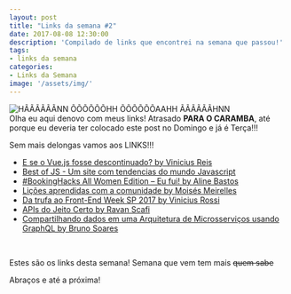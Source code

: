 ```yaml
---
layout: post
title: "Links da semana #2"
date: 2017-08-08 12:30:00
description: 'Compilado de links que encontrei na semana que passou!'
tags:
- links da semana
categories:
- Links da Semana
image: '/assets/img/'
---
```

![HÃÃÃÃÃÃNN ÕÕÕÕÕÕHH ÕÕÕÕÕÕAAHH ÃÃÃÃÃÃHNN](https://media.giphy.com/media/26BGDB5GuhcemasUM/giphy.gif)  
Olha eu aqui denovo com meus links! Atrasado **PARA O CARAMBA**, até porque eu deveria ter colocado este post no Domingo e já é Terça!!!

Sem mais delongas vamos aos LINKS!!!
<br>
  
* [E se o Vue.js fosse descontinuado? by Vinicius Reis](https://blog.codecasts.com.br/e-se-o-vue-js-fosse-descontinuado-6ba56eb5a751)
* [Best of JS - Um site com tendencias do mundo Javascript](https://bestof.js.org/)
* [#BookingHacks All Women Edition – Eu fui! by Aline Bastos](https://braziljs.org/blog/bookinghacks-women-edition-eu-fui/)
* [Lições aprendidas com a comunidade by Moisés Meirelles](https://medium.com/trainingcenter/li%C3%A7%C3%B5es-aprendidas-com-a-comunidade-44224cc53919)
* [Da trufa ao Front-End Week SP 2017 by Vinicius Rossi](https://medium.com/@vinirossi9/da-trufa-ao-front-end-week-sp-2017-1471562ef70)
* [APIs do Jeito Certo by Ravan Scafi](https://www.youtube.com/watch?v=3GAF2t5Qohc)
* [Compartilhando dados em uma Arquitetura de Microsserviços usando GraphQL by Bruno Soares](https://labs.getninjas.com.br/compartilhando-dados-em-uma-arquitetura-de-microsservicos-usando-graphql-35a5aca4a7dc)
<br>

Estes são os links desta semana! Semana que vem tem mais ~~quem sabe~~

Abraços e até a próxima!